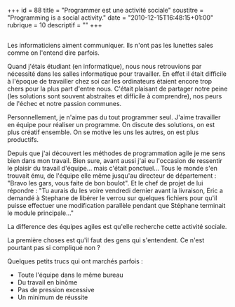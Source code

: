 +++
id = 88
title = "Programmer est une activité sociale"
soustitre = "Programming is a social activity."
date = "2010-12-15T16:48:15+01:00"
rubrique = 10
descriptif = ""
+++

<h2></h2>
Les informaticiens aiment communiquer. Ils n'ont pas les lunettes sales comme on l'entend dire parfois.

Quand j'étais étudiant (en informatique), nous nous retrouvions par nécessité dans les salles informatique pour travailler. En effet il était difficile à l'époque de travailler chez soi car les ordinateurs étaient encore trop chers pour la plus part d'entre nous. C'était plaisant de partager notre peine (les solutions sont souvent abstraites et difficile à comprendre), nos peurs de l'échec et notre passion communes.

Personnellement, je n'aime pas du tout programmer seul. J'aime travailler en équipe pour réaliser un programme. On discute des solutions, on est plus créatif ensemble. On se motive les uns les autres, on est plus productifs.

Depuis que j'ai découvert les méthodes de programmation agile je me sens bien dans mon travail. Bien sure, avant aussi j'ai eu l'occasion de ressentir le plaisir du travail d'équipe... mais c'était ponctuel... Tous le monde s'en trouvait ému, de l'équipe elle même jusqu'au directeur de département : "Bravo les gars, vous faite de bon boulot". Et le chef de projet de lui répondre : "Tu aurais du les voire vendredi dernier avant la livraison, Eric a demandé à Stephane de libérer le verrou sur quelques fichiers pour qu'il puisse effectuer une modification parallèle pendant que Stéphane terminait le module principale..."

La difference des équipes agiles est qu'elle recherche cette activité sociale. 

La première choses est qu'il faut des gens qui s'entendent. Ce n'est pourtant pas si compliqué non ?

Quelques petits trucs qui ont marchés parfois : 
- Toute l'équipe dans le même bureau
- Du travail en binôme
- Pas de pression excessive
- Un minimum de réussite